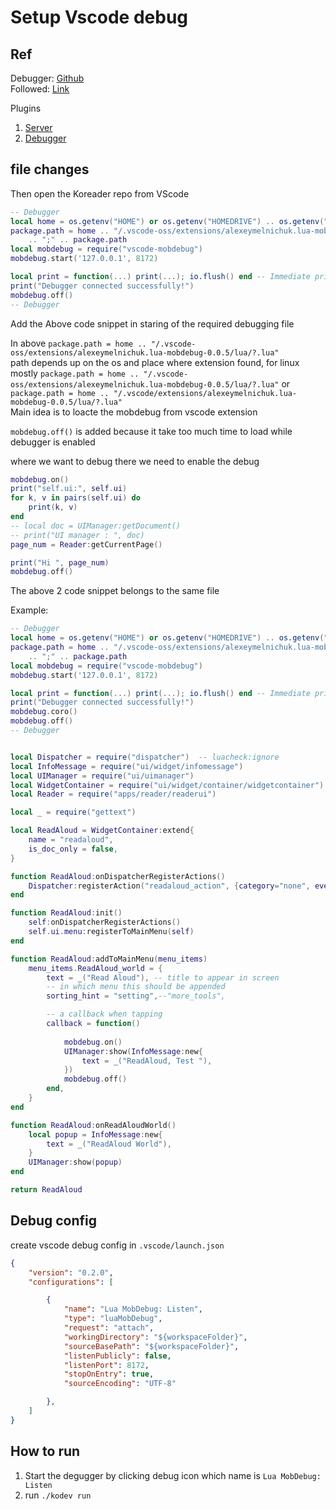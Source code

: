 # Setup Vscode debug

## Ref
Debugger: [Github](https://github.com/moteus/vscode-mobdebug/tree/main/sampleWorkspace)  
Followed: [Link](https://robertgpatterson.com/-fininfo/-rgplua/docs/rgp-lua/development-environment.html)

Plugins
1. [Server](https://marketplace.visualstudio.com/items?itemName=sumneko.lua)
2. [Debugger](https://marketplace.visualstudio.com/items?itemName=AlexeyMelnichuk.lua-mobdebug)

## file changes
Then open the Koreader repo from VScode

```lua
-- Debugger
local home = os.getenv("HOME") or os.getenv("HOMEDRIVE") .. os.getenv("HOMEPATH")
package.path = home .. "/.vscode-oss/extensions/alexeymelnichuk.lua-mobdebug-0.0.5/lua/?.lua"
    .. ";" .. package.path
local mobdebug = require("vscode-mobdebug")
mobdebug.start('127.0.0.1', 8172)

local print = function(...) print(...); io.flush() end -- Immediate print output
print("Debugger connected successfully!")
mobdebug.off()
-- Debugger
```

Add the Above code snippet in staring of the required debugging file

In above `package.path = home .. "/.vscode-oss/extensions/alexeymelnichuk.lua-mobdebug-0.0.5/lua/?.lua"`  
path depends up on the os and place where extension found, for linux mostly `package.path = home .. "/.vscode-oss/extensions/alexeymelnichuk.lua-mobdebug-0.0.5/lua/?.lua"` or `package.path = home .. "/.vscode/extensions/alexeymelnichuk.lua-mobdebug-0.0.5/lua/?.lua"`    
Main idea is to loacte the mobdebug from vscode extension

`mobdebug.off()` is added because it take too much time to load while debugger is enabled

where we want to debug there we need to enable the debug
```lua
mobdebug.on()
print("self.ui:", self.ui)
for k, v in pairs(self.ui) do
    print(k, v)
end
-- local doc = UIManager:getDocument()
-- print("UI manager : ", doc)     
page_num = Reader:getCurrentPage()

print("Hi ", page_num)
mobdebug.off()
```

The above 2 code snippet belongs to the same file

Example:
```lua
-- Debugger
local home = os.getenv("HOME") or os.getenv("HOMEDRIVE") .. os.getenv("HOMEPATH")
package.path = home .. "/.vscode-oss/extensions/alexeymelnichuk.lua-mobdebug-0.0.5/lua/?.lua"
    .. ";" .. package.path
local mobdebug = require("vscode-mobdebug")
mobdebug.start('127.0.0.1', 8172)

local print = function(...) print(...); io.flush() end -- Immediate print output
print("Debugger connected successfully!")
mobdebug.coro()
mobdebug.off()
-- Debugger


local Dispatcher = require("dispatcher")  -- luacheck:ignore
local InfoMessage = require("ui/widget/infomessage")
local UIManager = require("ui/uimanager")
local WidgetContainer = require("ui/widget/container/widgetcontainer")
local Reader = require("apps/reader/readerui")

local _ = require("gettext")

local ReadAloud = WidgetContainer:extend{
    name = "readaloud",
    is_doc_only = false,
}

function ReadAloud:onDispatcherRegisterActions()
    Dispatcher:registerAction("readaloud_action", {category="none", event="ReadAloud", title=_("Read Aloud"), general=true,})
end

function ReadAloud:init()
    self:onDispatcherRegisterActions()
    self.ui.menu:registerToMainMenu(self)
end

function ReadAloud:addToMainMenu(menu_items)
    menu_items.ReadAloud_world = {
        text = _("Read Aloud"), -- title to appear in screen
        -- in which menu this should be appended
        sorting_hint = "setting",--"more_tools",

        -- a callback when tapping
        callback = function()
           
            mobdebug.on()
            UIManager:show(InfoMessage:new{
                text = _("ReadAloud, Test "),
            })
            mobdebug.off()
        end,
    }
end

function ReadAloud:onReadAloudWorld()
    local popup = InfoMessage:new{
        text = _("ReadAloud World"),
    }
    UIManager:show(popup)
end

return ReadAloud

```

## Debug config
create vscode debug config in `.vscode/launch.json`

```json
{
    "version": "0.2.0",
    "configurations": [

        {
            "name": "Lua MobDebug: Listen",
            "type": "luaMobDebug",
            "request": "attach",
            "workingDirectory": "${workspaceFolder}",
            "sourceBasePath": "${workspaceFolder}",
            "listenPublicly": false,
            "listenPort": 8172,
            "stopOnEntry": true,
            "sourceEncoding": "UTF-8"

        },
    ]
}
```

## How to run

1. Start the degugger by clicking debug icon which name is `Lua MobDebug: Listen`
2. run `./kodev run`
